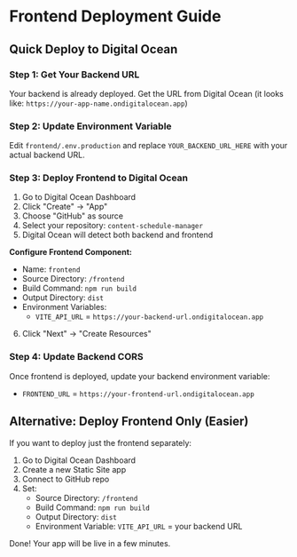 # Frontend Deployment Guide

## Quick Deploy to Digital Ocean

### Step 1: Get Your Backend URL
Your backend is already deployed. Get the URL from Digital Ocean (it looks like: `https://your-app-name.ondigitalocean.app`)

### Step 2: Update Environment Variable
Edit `frontend/.env.production` and replace `YOUR_BACKEND_URL_HERE` with your actual backend URL.

### Step 3: Deploy Frontend to Digital Ocean

1. Go to Digital Ocean Dashboard
2. Click "Create" → "App"
3. Choose "GitHub" as source
4. Select your repository: `content-schedule-manager`
5. Digital Ocean will detect both backend and frontend

**Configure Frontend Component:**
- Name: `frontend`
- Source Directory: `/frontend`
- Build Command: `npm run build`
- Output Directory: `dist`
- Environment Variables:
  - `VITE_API_URL` = `https://your-backend-url.ondigitalocean.app`

6. Click "Next" → "Create Resources"

### Step 4: Update Backend CORS
Once frontend is deployed, update your backend environment variable:
- `FRONTEND_URL` = `https://your-frontend-url.ondigitalocean.app`

## Alternative: Deploy Frontend Only (Easier)

If you want to deploy just the frontend separately:

1. Go to Digital Ocean Dashboard
2. Create a new Static Site app
3. Connect to GitHub repo
4. Set:
   - Source Directory: `/frontend`
   - Build Command: `npm run build`
   - Output Directory: `dist`
   - Environment Variable: `VITE_API_URL` = your backend URL

Done! Your app will be live in a few minutes.
